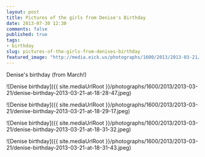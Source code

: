 ```yaml
---
layout: post
title: Pictures of the girls from Denise's Birthday
date: 2013-07-30 12:30
comments: false
published: true
tags:
- birthday
slug: pictures-of-the-girls-from-denises-birthday
featured_image: "http://media.eick.us/photographs/1600/2013/2013-03-21/denise-birthday-2013-03-21-at-18-28-47.jpeg"
---
```

Denise's birthday (from March!)

![Denise birthday]({{ site.mediaUrlRoot }}/photographs/1600/2013/2013-03-21/denise-birthday-2013-03-21-at-18-28-47.jpeg)

![Denise birthday]({{ site.mediaUrlRoot }}/photographs/1600/2013/2013-03-21/denise-birthday-2013-03-21-at-18-29-17.jpeg)

![Denise birthday]({{ site.mediaUrlRoot }}/photographs/1600/2013/2013-03-21/denise-birthday-2013-03-21-at-18-31-32.jpeg)

![Denise birthday]({{ site.mediaUrlRoot }}/photographs/1600/2013/2013-03-21/denise-birthday-2013-03-21-at-18-31-43.jpeg)
